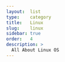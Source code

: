 ```yaml
---
layout:  list
type:    category
title:   Linux
slug:    linux
sidebar: true
order:   4
description: >
  All About Linux OS
---
```

